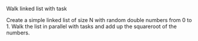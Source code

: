 Walk linked list with task

Create a simple linked list of size N with random double numbers from 0 to 1. Walk the list in parallel with tasks and add up the squareroot of the numbers.
